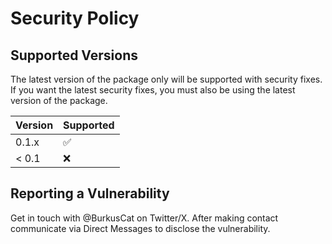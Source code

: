 # Security Policy

## Supported Versions

The latest version of the package only will be supported with security fixes. If you want the latest security fixes, you must also be using the latest version of the package.

| Version | Supported          |
| ------- | ------------------ |
| 0.1.x   | :white_check_mark: |
| < 0.1   | :x: |

## Reporting a Vulnerability

Get in touch with @BurkusCat on Twitter/X. After making contact communicate via Direct Messages to disclose the vulnerability.